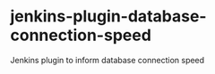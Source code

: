 jenkins-plugin-database-connection-speed
========================================

Jenkins plugin to inform database connection speed